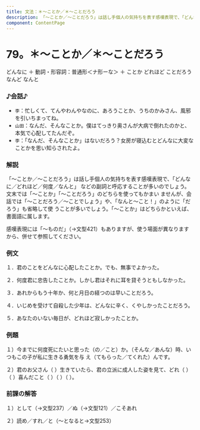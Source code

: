 ```yaml
---
title: 文法：＊～ことか／＊～ことだろう
description: 「～ことか／～ことだろう」は話し手個人の気持ちを表す感嘆表現で、「どんなに／どれほど／何度／なんと」 などの副詞と呼応することが多いのでしょう。文末では「～ことか」「～ことだろう」のどちらを使ってもかまい ませんが、会話では「～ことだろう／～ことでしょう」や、「なんと～こと！」のように「だろう」も省略して使 うことが多いでしょう。「～ことか」はどちらかといえば、書面語に属します。
component: ContentPage
---
```



# 79。＊～ことか／＊～ことだろう
どんなに ＋ 動詞・形容詞：普通形＜ナ形ーな＞ ＋ ことか どれほど ことだろう なんど なんと
### ♪会話♪
- `李`：忙しくて、てんやわんやなのに、あろうことか、うちのかみさん、風邪を引いちまってね。
- `山田`：なんだ、そんなことか。僕はてっきり奥さんが大病で倒れたのかと、本気で心配してたんだぞ。
- `李`：「なんだ、そんなことか」はないだろう？女房が寝込むとどんなに大変なことかを思い知らされたよ。
### 解説
「～ことか／～ことだろう」は話し手個人の気持ちを表す感嘆表現で、「どんなに／どれほど／何度／なんと」 などの副詞と呼応することが多いのでしょう。文末では「～ことか」「～ことだろう」のどちらを使ってもかまい ませんが、会話では「～ことだろう／～ことでしょう」や、「なんと～こと！」のように「だろう」も省略して使 うことが多いでしょう。「～ことか」はどちらかといえば、書面語に属します。

感嘆表現には「～ものだ」（→文型421）もありますが、使う場面が異なりますから、併せて参照してください。
### 例文
１．君のことをどんなに心配したことか。でも、無事でよかった。

２．何度君に忠告したことか。しかし君はそれに耳を貸そうともしなかった。

３．あれからもう十年か、何と月日の経つのは早いことだろう。

４．いじめを受けて自殺した少年は、どんなに辛く、くやしかったことだろう。

５．あなたのいない毎日が、どれほど寂しかったことか。
### 例題
１）今までに何度死にたいと思った（の／こと）か。（そんな／あんな）時、いつもこの子が私に生きる勇気を与 え（てもらった／てくれた）んです。

２）君のお父さん（ ）生きていたら、君の立派に成人した姿を見て、どれ（ ）（ ）喜んだこと（ ）（ ）（ ）。
### 前課の解答
１）として（→文型237）／ぬ（→文型121）／こそあれ

２）読め／すれ／と（～となると→文型253）
